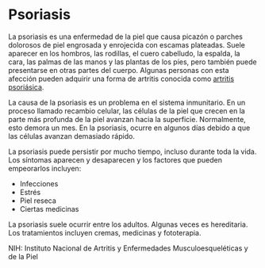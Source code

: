 Psoriasis
=========


La psoriasis es una enfermedad de la piel que causa picazón o parches dolorosos de piel engrosada y enrojecida con escamas plateadas. Suele aparecer en los hombros, las rodillas, el cuero cabelludo, la espalda, la cara, las palmas de las manos y las plantas de los pies, pero también puede presentarse en otras partes del cuerpo. Algunas personas con esta afección pueden adquirir una forma de artritis conocida como [artritis psoriásica](https://medlineplus.gov/spanish/psoriaticarthritis.html). 


 La causa de la psoriasis es un problema en el sistema inmunitario. En un proceso llamado recambio celular, las células de la piel que crecen en la parte más profunda de la piel avanzan hacia la superficie. Normalmente, esto demora un mes. En la psoriasis, ocurre en algunos días debido a que las células avanzan demasiado rápido. 


La psoriasis puede persistir por mucho tiempo, incluso durante toda la vida. Los síntomas aparecen y desaparecen y los factores que pueden empeorarlos incluyen:


* Infecciones
* Estrés
* Piel reseca
* Ciertas medicinas


La psoriasis suele ocurrir entre los adultos. Algunas veces es hereditaria. Los tratamientos incluyen cremas, medicinas y fototerapia.


NIH: Instituto Nacional de Artritis y Enfermedades Musculoesqueléticas y de la Piel 

